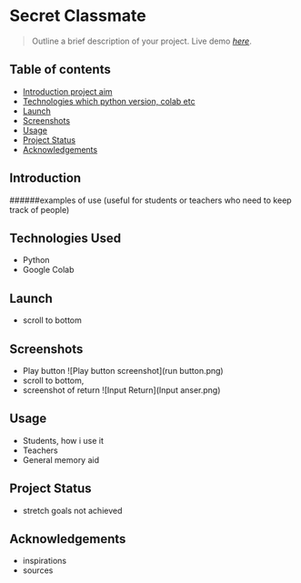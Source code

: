 # Secret Classmate
> Outline a brief description of your project.
> Live demo [_here_](https://www.example.com). <!-- If you have the project hosted somewhere, include the link here. -->


## Table of contents
* [Introduction project aim](#Introduction)
* [Technologies which python version, colab etc](#Technologies)
* [Launch](#Launch)
* [Screenshots](#Screenshots)
* [Usage](#Usage)
* [Project Status](#Project-Status)
* [Acknowledgements](#Acknowledgements)

## Introduction 
######examples of use (useful for students or teachers who need to keep track of people)
## Technologies Used
- Python
- Google Colab

## Launch
- scroll to bottom

## Screenshots
- Play button
![Play button screenshot](run button.png)
- scroll to bottom,
- screenshot of return
![Input Return](Input anser.png)

## Usage
- Students, how i use it
- Teachers
- General memory aid

## Project Status
- stretch goals not achieved

## Acknowledgements
- inspirations
- sources

  

